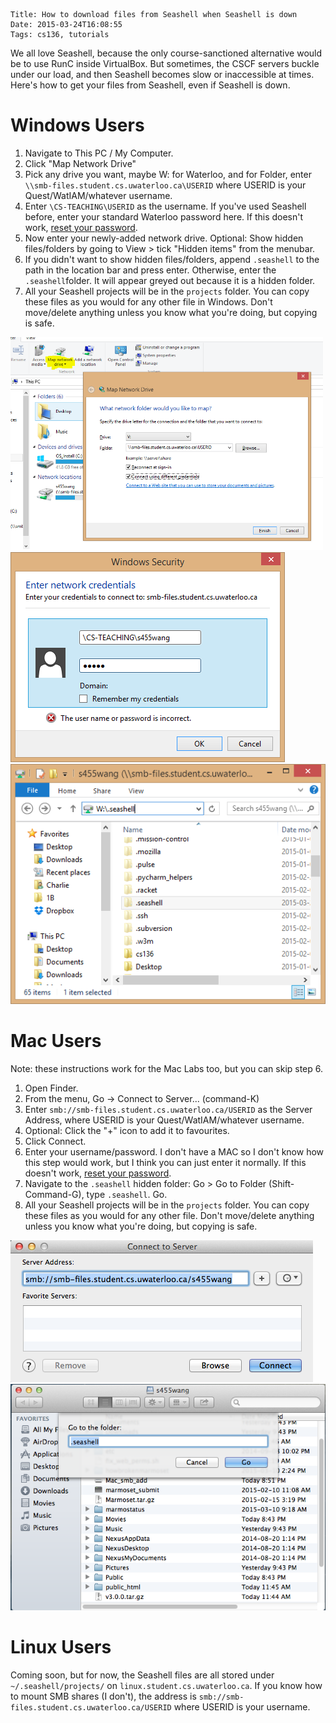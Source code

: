     Title: How to download files from Seashell when Seashell is down
    Date: 2015-03-24T16:08:55
    Tags: cs136, tutorials

We all love Seashell, because the only course-sanctioned alternative would be to use RunC inside VirtualBox. But sometimes, the CSCF servers buckle under our load, and then Seashell becomes slow or inaccessible at times. Here's how to get your files from Seashell, even if Seashell is down.
<!-- more -->
Windows Users
=============

1. Navigate to This PC / My Computer.
2. Click "Map Network Drive"
3. Pick any drive you want, maybe W: for Waterloo, and for Folder, enter `\\smb-files.student.cs.uwaterloo.ca\USERID` where USERID is your Quest/WatIAM/whatever username.
4. Enter `\CS-TEACHING\USERID` as the username. If you've used Seashell before, enter your standard Waterloo password here. If this doesn't work, [reset your password](https://www.student.cs.uwaterloo.ca/password/).
5. Now enter your newly-added network drive. Optional: Show hidden files/folders by going to View > tick "Hidden items" from the menubar.
6. If you didn't want to show hidden files/folders, append `.seashell` to the path in the location bar and press enter. Otherwise, enter the `.seashell`folder. It will appear greyed out because it is a hidden folder.
7. All your Seashell projects will be in the `projects` folder. You can copy these files as you would for any other file in Windows. Don't move/delete anything unless you know what you're doing, but copying is safe.

<a href="/img/pub/windows_network_drive_.png"><img src="/img/pub/windows_network_drive_.png" alt="Screenshot of This PC / My Computer" style="width: 500px;" /></a>
![](/img/pub/windows_logon.png)
![](/img/pub/windows_seashell_folder.png)

Mac Users
=========

Note: these instructions work for the Mac Labs too, but you can skip step 6.

1. Open Finder.
2. From the menu, Go -> Connect to Server... (command-K)
3. Enter ``smb://smb-files.student.cs.uwaterloo.ca/USERID`` as the Server Address, where USERID is your Quest/WatIAM/whatever username.
4. Optional: Click the "+" icon to add it to favourites.
5. Click Connect.
6. Enter your username/password. I don't have a MAC so I don't know how this step would work, but I think you can just enter it normally. If this doesn't work, [reset your password](https://www.student.cs.uwaterloo.ca/password/).
6. Navigate to the  `.seashell` hidden folder: Go > Go to Folder (Shift-Command-G), type `.seashell`. Go.
7. All your Seashell projects will be in the `projects` folder. You can copy these files as you would for any other file. Don't move/delete anything unless you know what you're doing, but copying is safe.

![](/img/pub/Mac_smb_add.png)
![](/img/pub/Mac_finder_goto_seashell.png)

Linux Users
===========

Coming soon, but for now, the Seashell files are all stored under `~/.seashell/projects/` on `linux.student.cs.uwaterloo.ca`. If you know how to mount SMB shares (I don't), the address is `smb://smb-files.student.cs.uwaterloo.ca/USERID` where USERID is your username.